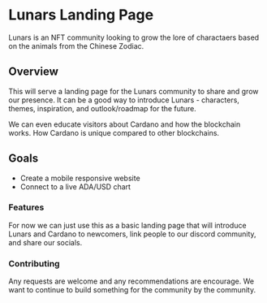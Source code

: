 # Lunars Landing Page

Lunars is an NFT community looking to grow the lore of charactaers based on the animals from the Chinese Zodiac.

## Overview

This will serve a landing page for the Lunars community to share and grow our presence. It can be a good way to introduce Lunars - characters, themes, inspiration, and outlook/roadmap for the future.

We can even educate visitors about Cardano and how the blockchain works. How Cardano is unique compared to other blockchains.

## Goals

- Create a mobile responsive website
- Connect to a live ADA/USD chart

### Features

For now we can just use this as a basic landing page that will introduce Lunars and Cardano to newcomers, link people to our discord community, and share our socials.

### Contributing

Any requests are welcome and any recommendations are encourage. We want to continue to build something for the community by the community.
